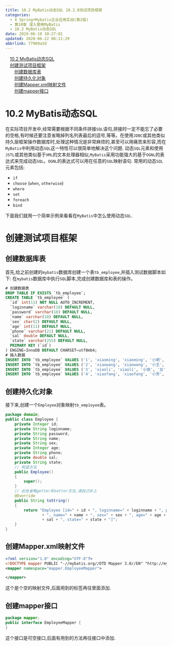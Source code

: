 ```yaml
---
title: 10.2 MyBatis动态SQL 10.2.0测试项目框架
categories: 
  - 4 Spring+Mybatis企业应用实战(第2版)
  - 第10章 深入使用MyBatis
  - 10.2 MyBatis动态SQL
date: 2019-06-10 10:27:01
updated: 2020-06-22 08:11:29
abbrlink: 77909a3d
---
```

<div id='my_toc'><a href="/JavaReadingNotes/77909a3d/#10-2-MyBatis动态SQL" class="header_1">10.2 MyBatis动态SQL</a>&nbsp;<br><a href="/JavaReadingNotes/77909a3d/#创建测试项目框架" class="header_1">创建测试项目框架</a>&nbsp;<br><a href="/JavaReadingNotes/77909a3d/#创建数据库表" class="header_2">创建数据库表</a>&nbsp;<br><a href="/JavaReadingNotes/77909a3d/#创建持久化对象" class="header_2">创建持久化对象</a>&nbsp;<br><a href="/JavaReadingNotes/77909a3d/#创建Mapper-xml映射文件" class="header_2">创建Mapper.xml映射文件</a>&nbsp;<br><a href="/JavaReadingNotes/77909a3d/#创建mapper接口" class="header_2">创建mapper接口</a>&nbsp;<br></div>
<style>.header_1{margin-left: 1em;}.header_2{margin-left: 2em;}.header_3{margin-left: 3em;}.header_4{margin-left: 4em;}.header_5{margin-left: 5em;}.header_6{margin-left: 6em;}</style>
<!--more-->
<script>if (navigator.platform.search('arm')==-1){document.getElementById('my_toc').style.display = 'none';}var e,p = document.getElementsByTagName('p');while (p.length>0) {e = p[0];e.parentElement.removeChild(e);}</script>

<!--end-->
# 10.2 MyBatis动态SQL #
在实际项目开发中,经常需要根据不同条件拼接`SQL`语句,拼接时一定不能忘了必要的空格,有时候还要注意省略掉列名列表最后的逗号,等等。在使用`JDBC`或其他类似持久层框架操作数据库时,处理这种情况是非常麻烦的,甚至可以用痛苦来形容,而在`MyBatis`中利用动态`SQL`这一特性可以很简单地解决这个问题.
动态`SQL`元素和使用`JSTL`或其他类似基于`XML`的文本处理器相似,`MyBatis`采用功能强大的基于`OGNL`的表达式来完成动态`SQL`。`OGNL`的表达式可以用在任意的`SQL`映射语句.
常用的动态`SQL`元素包括:
- `if`
- `choose` (`when`, `otherwise`)
- `where`
- `set`
- `foreach`
- `bind`

下面我们就用一个简单示例来看看在`MyBatis`中怎么使用动态`SQL`.
# 创建测试项目框架 #
## 创建数据库表 ##
首先,给之前创建的`mybatis`数据库创建一个表`tb_employee`,并插入测试数据脚本如下:
在`mybatis`数据库中执行`SQL`脚本,完成创建数据库和表的操作。
```sql
# 创建数据表
DROP TABLE IF EXISTS `tb_employee`;
CREATE TABLE `tb_employee` (
  `id` int(11) NOT NULL AUTO_INCREMENT,
  `loginname` varchar(18) DEFAULT NULL,
  `password` varchar(18) DEFAULT NULL,
  `name` varchar(18) DEFAULT NULL,
  `sex` char(2) DEFAULT NULL,
  `age` int(11) DEFAULT NULL,
  `phone` varchar(21) DEFAULT NULL,
  `sal` double DEFAULT NULL,
  `state` varchar(255) DEFAULT NULL,
  PRIMARY KEY (`id`)
) ENGINE=InnoDB DEFAULT CHARSET=utf8mb4;
# 插入数据
INSERT INTO `tb_employee` VALUES ('1', 'xiaoming', 'xiaoming', '小明', '男', '19', '123456789123', '9800', 'active');
INSERT INTO `tb_employee` VALUES ('2', 'xiaowang', 'xiaowang', '小王', '男', '21', '123456789123', '6800', 'active');
INSERT INTO `tb_employee` VALUES ('3', 'xiaoli', 'xiaoli', '小丽', '女', '23', '123456789123', '7800', 'active');
INSERT INTO `tb_employee` VALUES ('4', 'xiaofang', 'xiaofang', '小芳', '女', '22', '123456789123', '8800', 'active');
```
## 创建持久化对象 ##
接下来,创建一个`Employee`对象映射`tb_emp1oyee`表。
```java
package domain;
public class Employee {
    private Integer id;
    private String loginname;
    private String password;
    private String name;
    private String sex;
    private Integer age;
    private String phone;
    private double sal;
    private String state;
    // 构造方法
    public Employee()
    {
        super();
    }
    // 此处省略getter和setter方法,请自己补上
    @Override
    public String toString()
    {
        return "Employee [id=" + id + ", loginname=" + loginname + ", password=" + password
                + ", name=" + name + ", sex=" + sex + ", age=" + age + ", phone=" + phone + ", sal="
                + sal + ", state=" + state + "]";
    }
}
```
## 创建Mapper.xml映射文件 ##
```xml
<?xml version="1.0" encoding="UTF-8"?>
<!DOCTYPE mapper PUBLIC "-//mybatis.org//DTD Mapper 3.0//EN" "http://mybatis.org/dtd/mybatis-3-mapper.dtd" >
<mapper namespace="mapper.EmployeeMapper">

</mapper>
```
这个是个空的映射文件,后面用到的标签再往里面添加.
## 创建mapper接口 ##
```java
package mapper;
public interface EmployeeMapper {
}
```
这个接口是可空接口,后面有用到的方法再往接口中添加.


